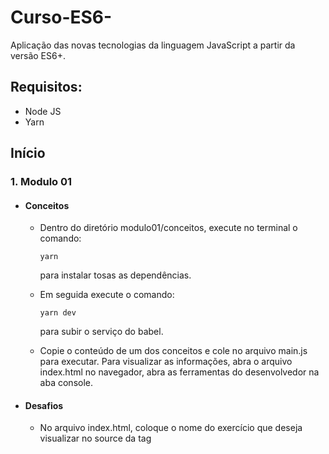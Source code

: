 # Curso-ES6-
Aplicação das novas tecnologias da linguagem JavaScript a partir da versão ES6+.


## Requisitos:

<ul>
  <li>Node JS</li>
  <li>Yarn</li>
</ul>

## Início

### 1. Modulo 01

<ul>
  <li><h4>Conceitos</h4></li>
  
  <ul>
  <li>Dentro do diretório modulo01/conceitos, execute no terminal o comando:
  
  ```
  yarn
  ```
  para instalar tosas as dependências.</li> 
  <li>Em seguida execute o comando:
  
  ```
  yarn dev
  ```
  para subir o serviço do babel.</li>
  <li>Copie o conteúdo de um dos conceitos e cole no arquivo main.js para executar.
  Para visualizar as informações, abra o arquivo index.html no navegador, abra as ferramentas do desenvolvedor
  na aba console.</li>

  </ul>
</ul>

<ul>
  <li><h4>Desafios</h4></li>
  <ul>
    <li>No arquivo index.html, coloque o nome do exercício que deseja visualizar no source da tag <script>.</li>
      
```
Exemplo: <script src = 'ex5.js'></script>.
```
   <li>Para visualizar as informações, abra o arquivo index.html no navegador, abra as ferramentas do desenvolvedor
   na aba console.</li>
  </ul>
</ul>
